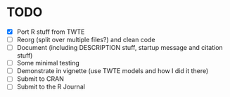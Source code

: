 # TODO
- [x] Port R stuff from TWTE
- [ ] Reorg (split over multiple files?) and clean code
- [ ] Document (including DESCRIPTION stuff, startup message and citation stuff)
- [ ] Some minimal testing
- [ ] Demonstrate in vignette (use TWTE models and how I did it there)
- [ ] Submit to CRAN
- [ ] Submit to the R Journal
